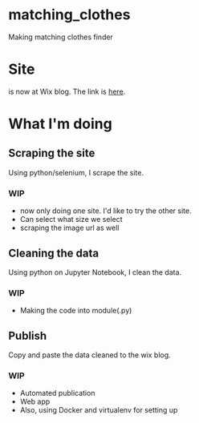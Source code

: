 # matching_clothes
Making matching clothes finder 

# Site
is now at Wix blog. The link is [here](https://xo20e9.wixsite.com/website).

# What I'm doing
## Scraping the site
Using python/selenium, I scrape the site.

### WIP
- now only doing one site. I'd like to try the other site.
- Can select what size we select
- scraping the image url as well

## Cleaning the data
Using python on Jupyter Notebook, I clean the data.
### WIP
- Making the code into module(.py)

## Publish 
Copy and paste the data cleaned to the wix blog.
### WIP
- Automated publication
- Web app
- Also, using Docker and virtualenv for setting up
